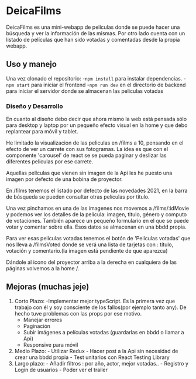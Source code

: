 # DeicaFilms

DeicaFilms es una mini-webapp de películas donde se puede hacer una búsqueda y ver la información de las mismas.
Por otro lado cuenta con un listado de películas que han sido votadas y comentadas desde la propia webapp.

## Uso y manejo

Una vez clonado el repositorio: -`npm install` para instalar dependencias. -`npm start` para iniciar el frontend -`npm run dev` en el directorio de backend para iniciar el servidor donde se almacenan las peliculas votadas

### Diseño y Desarrollo

En cuanto al diseño debo decir que ahora mismo la web está pensada sólo para desktop y laptop por un pequeño efecto visual en la home
y que debo replantear para móvil y tablet.

He limitado la visualizacion de las peliculas en /films a 10, pensando en el efecto de ver un carrete con sus fotogramas. La idea es que con el componente 'carousel' de react se
se pueda paginar y deslizar las diferentes peliculas por ese carrete.

Aquellas películas que vienen sin imagen de la Api les he puesto una imagen por defecto de una bobina de proyector.

En /films tenemos el listado por defecto de las novedades 2021, en la barra de búsqueda se pueden consultar otras películas por título.

Una vez pinchamos en una de las imagenes nos movemos a /films/:idMovie y podemos ver los detalles de la película: imagen, titulo, género y computo de votaciones. También aparece un pequeño formulario en el que se puede votar y comentar sobre ella. Esos datos se almacenan en una bbdd propia.

Para ver esas películas votadas tenemos el botón de 'Películas votadas' que nos lleva a /filmsVoted donde se verá una lista de tarjetas con : título, votación y comentario.(la imagen está pendiente de que aparezca)

Dándole al icono del proyector arriba a la derecha en cualquiera de las páginas volvemos a la home /.

## Mejoras (muchas jeje)

1. Corto Plazo:
   -Implementar mejor typeScript. Es la primera vez que trabajo con él y soy consciente de los fallos(por ejemplo tanto any). De hecho tuve problemas con las props por ese motivo.
   - Manejar errores
   - Paginación
   - Subir imágenes a películas votadas (guardarlas en bbdd o llamar a Api)
   - Responsive para móvil
2. Medio Plazo: - Utilizar Redux - Hacer post a la Api sin necesidad de crear una bbdd propia - Test unitarios con React Testing Library
3. Largo plazo: - Añadir filtros : por año, actor, mejor votadas.. - Registro y Login de usuarios - Poder ver el trailer
